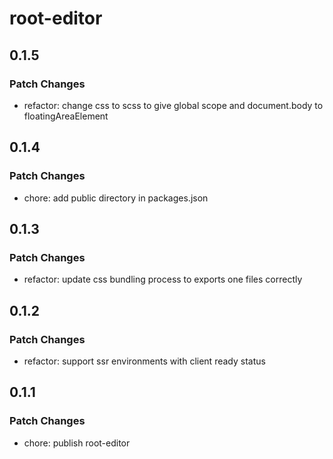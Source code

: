 # root-editor

## 0.1.5

### Patch Changes

- refactor: change css to scss to give global scope and document.body to floatingAreaElement

## 0.1.4

### Patch Changes

- chore: add public directory in packages.json

## 0.1.3

### Patch Changes

- refactor: update css bundling process to exports one files correctly

## 0.1.2

### Patch Changes

- refactor: support ssr environments with client ready status

## 0.1.1

### Patch Changes

- chore: publish root-editor
